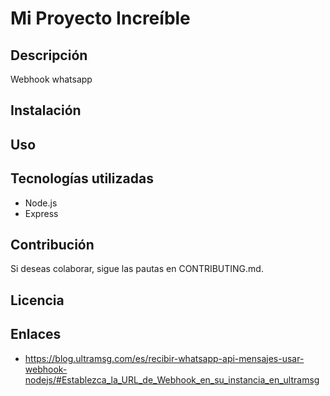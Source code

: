 # Mi Proyecto Increíble

## Descripción
Webhook whatsapp

## Instalación


## Uso

## Tecnologías utilizadas
- Node.js
- Express

## Contribución
Si deseas colaborar, sigue las pautas en CONTRIBUTING.md.

## Licencia

## Enlaces
- https://blog.ultramsg.com/es/recibir-whatsapp-api-mensajes-usar-webhook-nodejs/#Establezca_la_URL_de_Webhook_en_su_instancia_en_ultramsg
